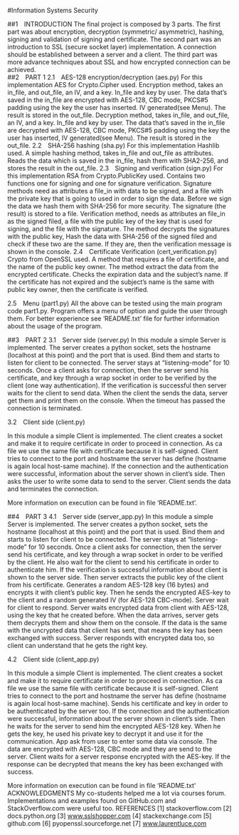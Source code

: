 #Information Systems Security

##1 INTRODUCTION
The final project is composed by 3 parts. The first part was about encryption, decryption (symmetric/ asymmetric), hashing, signing and validation of signing and certificate. The second part was an introduction to SSL (secure socket layer) implementation. A connection should be established between a server and a client. The third part was more advance techniques about SSL and how encrypted connection can be achieved.    
##2 PART 1
2.1 AES-128 encryption/decryption (aes.py)
For this implementation AES for Crypto.Cipher used.
Encryption method, takes an in_file, and out_file, an IV, and a key. In_file and key by user. The data that’s saved in the in_file are encrypted with AES-128, CBC mode, PKCS#5 padding using the key the user has inserted. IV generated(see Menu). The result is stored in the out_file.
Decryption method, takes in_file, and out_file, an IV, and a key. In_file and key by user. The data that’s saved in the in_file are decrypted with AES-128, CBC mode, PKCS#5 padding using the key the user has inserted, IV generated(see Menu). The result is stored in the out_file.
2.2 SHA-256 hashing (sha.py)
For this implementation Hashlib used.
A simple hashing method, takes in_file and out_file as attributes. Reads the data which is saved in the in_file, hash them with SHA2-256, and stores the result in the out_file.
2.3 Signing and verification (sign.py)
For this implementation RSA from Crypto.PublicKey used.
Contains two functions one for signing and one for signature verification.
Signature methods  need as attributes a file_in with data to be signed, and a file with the private key that is going to used in order to sign the data. Before we sign the data we hash them with SHA-256 for more security. The signature (the result) is stored to a file. Verification method, needs as attributes an file_in as the signed filed, a file with the public key of the key that is used for signing, and the file with the signature. The method decrypts the signatures with the public key, Hash the data with SHA-256 of the signed filed and check if these two are the same. If they are, then the verification message is shown in the console. 
2.4 Certificate Verification (cert_verification.py)
Crypto from OpenSSL used.
A method that requires a file of certificate, and the name of the public key owner. The method extract the data from the encrypted certificate. Checks the expiration data and the subject’s name.
If the certificate has not expired and the subject’s name is the same with public key owner, then the certificate is verified.


2.5 Menu (part1.py)
All the above can be tested using the main program code part1.py. Program offers a menu of option and guide the user through them. For better experience see ‘README.txt’ file for further information about the usage of the program.

##3 PART 2
3.1 Server side (server.py)
In this module a simple Server is implemented. The server creates a python socket, sets the hostname (localhost at this point) and the port that is used. Bind them and starts to listen for client to be connected. The server stays at “listening-mode” for 10 seconds. Once a client asks for connection, then the server send his certificate, and key through a wrap socket in order to be verified by the client (one way authentication). If the verification is successful then server waits for the client to send data. When the client the sends the data, server get them and print them on the console. When the timeout has passed the connection is terminated.
	
3.2 Client side (client.py)

In this module a simple Client is implemented. The client creates a socket and make it to require certificate in order to proceed in connection. As ca file we use the same file with certificate because it is self-signed. Client tries to connect to the port and hostname the server has define (hostname is again local host-same machine). If the connection and the authentication were successful, information about the server shown in client’s side. Then asks the user to write some data to send to the server. Client sends the data and terminates the connection.

More information on execution can be found in file ‘README.txt’. 

##4 PART 3
4.1 Server side (server_app.py)
In this module a simple Server is implemented. The server creates a python socket, sets the hostname (localhost at this point) and the port that is used. Bind them and starts to listen for client to be connected. The server stays at “listening-mode” for 10 seconds. Once a client asks for connection, then the server send his certificate, and key through a wrap socket in order to be verified by the client. He also wait for the client to send his certificate in order to authenticate him. If the verification is successful information about client is shown to the server side. Then server extracts the public key of the client from his certificate. Generates a random AES-128 key (16 bytes) and encrypts it with client’s public key. Then he sends the encrypted AES-key to the client and a random generated IV (for AES-128 CBC-mode). Server wait for client to respond. Server waits encrypted data from client with AES-128, using the key that he created before. When the data arrives, server gets them decrypts them and show them on the console. If the data is the same with the uncrypted data that client has sent, that means the key has been exchanged with success. Server responds with encrypted data too, so client can understand that he gets the right key. 

4.2 Client side (client_app.py)

In this module a simple Client is implemented. The client creates a socket and make it to require certificate in order to proceed in connection. As ca file we use the same file with certificate because it is self-signed. Client tries to connect to the port and hostname the server has define (hostname is again local host-same machine). Sends his certificate and key in order to be authenticated by the server too. If the connection and the authentication were successful, information about the server shown in client’s side. Then he waits for the server to send him the encrypted AES-128 key. When he gets the key, he used his private key to decrypt it and use it for the communication. App ask from user to enter some data via console. The data are encrypted with AES-128, CBC mode and they are send to the server. Client waits for a server response encrypted with the AES-key. If the response can be decrypted that means the key has been exchanged with success.

More information on execution can be found in file ‘README.txt’
ACKNOWLEDGMENTS
My co-students helped me a lot via courses forum. Implementations and examples found on GitHub.com and StackOverflow.com were useful too.
REFERENCES
[1]	stackoverflow.com
[2]	docs.python.org
[3]	www.sslshopper.com
[4]	stackexchange.com
[5]	github.com
[6]	pyopenssl.sourceforge.net
[7]	www.laurentluce.com

